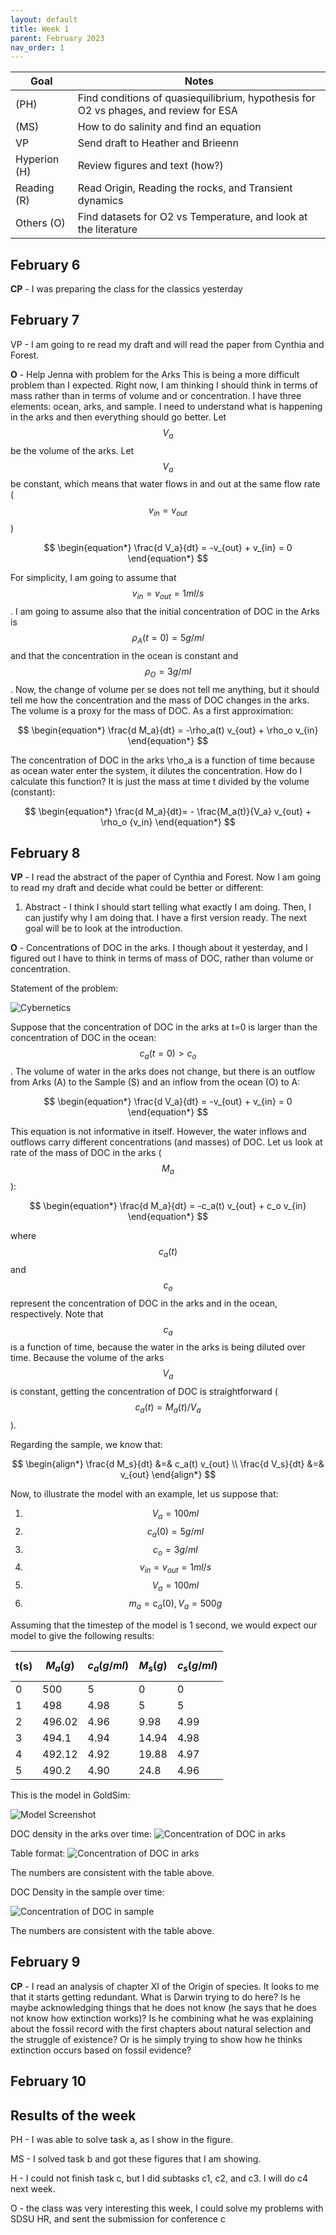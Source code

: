 ```yaml
---
layout: default
title: Week 1
parent: February 2023
nav_order: 1
---
```


| Goal | Notes |
| ----------- | ----------- |
|(PH)| Find conditions of quasiequilibrium, hypothesis for O2 vs phages, and review for ESA|
|(MS)| How to do salinity and find an equation |
|VP| Send draft to Heather and Brieenn|
|Hyperion (H)| Review figures and text (how?) |
|Reading (R)| Read Origin, Reading the rocks, and Transient dynamics|
|Others (O)| Find datasets for O2 vs Temperature, and look at the literature |

## February 6

**CP** - I was preparing the class for the classics yesterday


## February 7

VP -  I am going to re read my draft and will read the paper from Cynthia and Forest.

**O** - Help Jenna with problem for the Arks
This is being a more difficult problem than I expected. Right now, I am thinking I should think in terms of mass rather than in terms of volume and or concentration.
I have three elements: ocean, arks, and sample. I need to understand what is happening in the arks and then everything should go better.
Let $$V_a$$ be the volume of the arks. Let $$V_a$$ be constant, which means that water flows in and out at the same flow rate ($$v_{in}=v_{out}$$)

$$
\begin{equation*}
\frac{d V_a}{dt} = -v_{out} + v_{in} = 0
\end{equation*}
$$

For simplicity, I am going to assume that $$v_{in}=v_{out}= 1 ml/s$$. I am going to assume also that the initial concentration of DOC in the Arks is $$\rho_A(t=0)=5g/ml$$ and that the concentration in the ocean is constant and
$$\rho_O=3g/ml$$. Now, the change of volume per se does not tell me anything, but it should tell me how the concentration and the mass of DOC changes in the arks. The volume is a proxy for the
mass of DOC. As a first approximation:

$$
\begin{equation*}
\frac{d M_a}{dt} = -\rho_a(t) v_{out} + \rho_o v_{in}
\end{equation*}
$$

The concentration of DOC in the arks \rho_a is a function of time because as ocean water enter the system, it dilutes the concentration. How do I calculate this function? It is just the
mass at time t divided by the volume (constant):

$$
\begin{equation*}
\frac{d M_a}{dt}= - \frac{M_a(t)}{V_a} v_{out}   + \rho_o {v_in} 
\end{equation*}
$$


## February 8

**VP** - I read the abstract of the paper of Cynthia and Forest. Now I am going to read my draft and decide what could be better or different:
1. Abstract - I think I should start telling what exactly I am doing. Then, I can justify why I am doing that. I have a first version ready.
The next goal will be to look at the introduction.

**O** - Concentrations of DOC in the arks. I though about it yesterday, and I figured out I have to think in terms of mass of DOC, rather than volume or concentration. 

Statement of the problem:

![Cybernetics](Cybernetics.png)

Suppose that the concentration of DOC in the arks at t=0 is larger than the concentration of DOC in the ocean: $$c_a(t=0)>c_o$$. The volume of water in the arks does not change, 
but there is an outflow from Arks (A) to the Sample (S) and an inflow from the ocean (O) to A:

$$
\begin{equation*}
\frac{d V_a}{dt} = -v_{out} + v_{in} = 0
\end{equation*}
$$

This equation is not informative in itself. However, the water inflows and outflows carry different concentrations (and masses) of DOC. 
Let us look at rate of the mass of DOC in the arks ($$M_a$$):

$$
\begin{equation*}
\frac{d M_a}{dt} = -c_a(t) v_{out} + c_o v_{in}
\end{equation*}
$$

where $$c_a(t)$$ and $$c_o$$ represent the concentration of DOC in the arks and in the ocean, respectively. Note that $$c_a$$ is a function of time, because the water in the arks is 
being diluted over time. Because the volume of the arks $$V_a$$ is constant, getting the concentration of DOC is straightforward ($$c_a(t) = M_a(t)/V_a$$).

Regarding the sample, we know that:

$$
\begin{align*}
\frac{d M_s}{dt} &=& c_a(t) v_{out} \\
\frac{d V_s}{dt} &=& v_{out}
\end{align*}
$$

Now, to illustrate the model with an example, let us suppose that:

1. $$V_a=100 ml$$
2. $$c_a(0)=5 g/ml$$
3. $$c_o=3 g/ml$$
4. $$v_{in}=v_{out}=1 ml/s$$
5. $$V_a =100 ml $$
6. $$m_a= c_a(0), V_a = 500 g$$

Assuming that the timestep of the model is 1 second, we would expect our model to give the following results:

| t(s) | $$M_a (g)$$ |  $$c_a (g/ml)$$ | $$M_s (g)$$ | $$c_s (g/ml)$$ |
| ---- | ----------- | ----------- |----------- | ----------- |
|0| 500   | 5    | 0 | 0 |
|1| 498   | 4.98 | 5 | 5 |
|2| 496.02| 4.96 | 9.98 | 4.99 |
|3| 494.1 | 4.94 | 14.94 | 4.98 |
|4| 492.12| 4.92 | 19.88 | 4.97 |
|5| 490.2 | 4.90 | 24.8 | 4.96 |

This is the model in GoldSim:

![Model Screenshot](Model_Screenshot.png)

DOC density in the arks over time:
![Concentration of DOC in arks](Arks_DOC_Density.png)

Table format:
![Concentration of DOC in arks](Concentration_Arks_table.png)

The numbers are consistent with the table above.

DOC Density in the sample over time:

![Concentration of DOC in sample](Concentration_Sample_table.png)

The numbers are consistent with the table above.

## February 9

**CP** - I read an analysis of chapter XI of the Origin of species. It looks to me that it starts getting redundant. What is Darwin trying to do here? Is he maybe acknowledging things that he does not
know (he says that he does not know how extinction works)? Is he combining what he was explaining about the fossil record with the first chapters about natural selection and the struggle of existence?
Or is he simply trying to show how he thinks extinction occurs based on fossil evidence?


## February 10


## Results of the week

PH - I was able to solve task a, as I show in the figure.

MS - I solved task b and got these figures that I am showing.

H - I could not finish task c, but I did subtasks c1, c2, and c3. I will do c4 next week.

O - the class was very interesting this week, I could solve my problems with SDSU HR, and sent the submission for conference c
